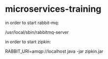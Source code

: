 # microservices-training


in order to start rabbit-mq:

/usr/local/sbin/rabbitmq-server

in order to start zipkin:

RABBIT_URI=amqp://localhost java -jar zipkin.jar 

